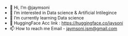 - 👋 Hi, I’m @jaymsoni
- 👀 I’m interested in Data science & Artificial Intilegince
- 🌱 I’m currently learning Data science
- 🤗 HuggingFace Acc link : https://huggingface.co/jaysoni
- 📫 How to reach me Email - jaymsoni.jsm@gmail.com

<!---
jaymsoni/jaymsoni is a ✨ special ✨ repository because its `README.md` (this file) appears on your GitHub profile.
You can click the Preview link to take a look at your changes.
--->
